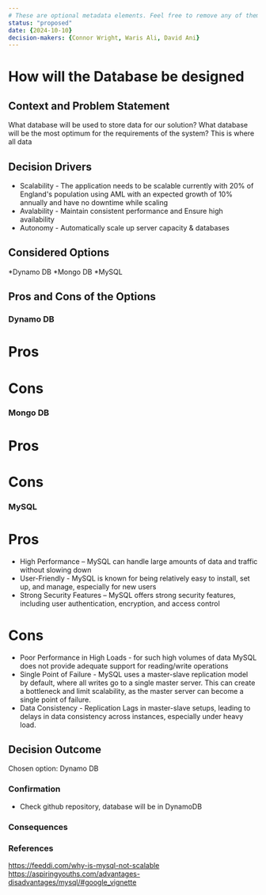 ```yaml
---
# These are optional metadata elements. Feel free to remove any of them.
status: "proposed"
date: {2024-10-10}
decision-makers: {Connor Wright, Waris Ali, David Ani}
---
```


# How will the Database be designed

## Context and Problem Statement
What database will be used to store data for our solution? What database will be the most optimum for the requirements of the system? This is where all data 

## Decision Drivers

* Scalability - The application needs to be scalable currently with 20% of England's population using AML with an expected growth of 10% annually and have no downtime while scaling
* Avalability - Maintain consistent performance and Ensure high availability
* Autonomy - Automatically scale up server capacity & databases

## Considered Options

*Dynamo DB 
*Mongo DB 
*MySQL

## Pros and Cons of the Options
### Dynamo DB
# Pros

# Cons
### Mongo DB
# Pros

# Cons
### MySQL
# Pros
* High Performance – MySQL can handle large amounts of data and traffic without slowing down
* User-Friendly - MySQL is known for being relatively easy to install, set up, and manage, especially for new users
* Strong Security Features – MySQL offers strong security features, including user authentication, encryption, and access control


# Cons
* Poor Performance in High Loads -  for such high volumes of data MySQL does not provide adequate support for reading/write operations
* Single Point of Failure - MySQL uses a master-slave replication model by default, where all writes go to a single master server. This can create a bottleneck and limit scalability, as the master server can become a single point of failure.
* Data Consistency - Replication Lags in master-slave setups, leading to delays in data consistency across instances, especially under heavy load.

## Decision Outcome

Chosen option: Dynamo DB

### Confirmation

* Check github repository, database will be in DynamoDB

### Consequences


### References
https://feeddi.com/why-is-mysql-not-scalable
https://aspiringyouths.com/advantages-disadvantages/mysql/#google_vignette

